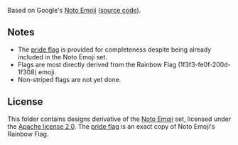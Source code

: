 Based on Google's [Noto Emoji](https://www.google.com/get/noto/help/emoji/) ([source code](https://github.com/googlefonts/noto-emoji)).

## Notes

- The [pride flag](pride_flag.svg) is provided for completeness despite being already included in the Noto Emoji set.
- Flags are most directly derived from the Rainbow Flag (1f3f3-fe0f-200d-1f308) emoji.
- Non-striped flags are not yet done.

## License

 This folder contains designs derivative of the [Noto Emoji](https://www.google.com/get/noto/help/emoji/) set, licensed under the [Apache license 2.0](https://www.apache.org/licenses/LICENSE-2.0). The [pride flag](pride_flag.svg) is an exact copy of Noto Emoji's Rainbow Flag.
